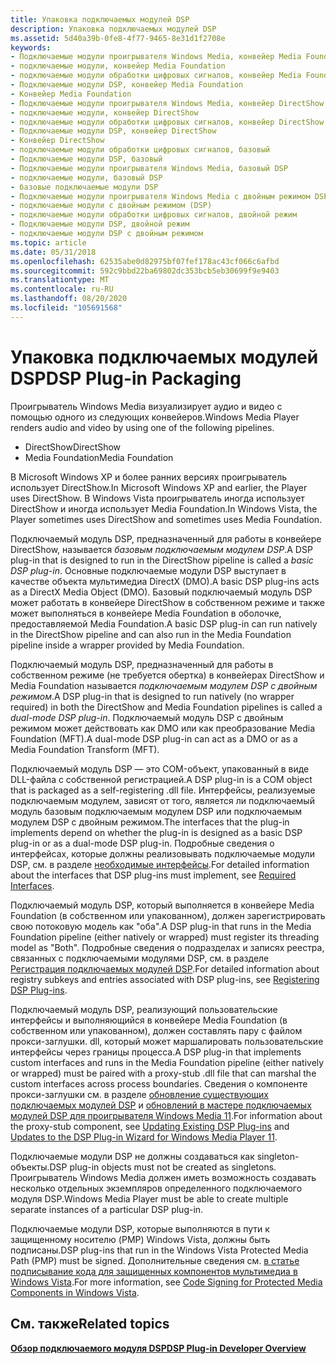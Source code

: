```yaml
---
title: Упаковка подключаемых модулей DSP
description: Упаковка подключаемых модулей DSP
ms.assetid: 5d40a39b-0fe8-4f77-9465-8e31d1f2708e
keywords:
- Подключаемые модули проигрывателя Windows Media, конвейер Media Foundation
- подключаемые модули, конвейер Media Foundation
- подключаемые модули обработки цифровых сигналов, конвейер Media Foundation
- Подключаемые модули DSP, конвейер Media Foundation
- Конвейер Media Foundation
- Подключаемые модули проигрывателя Windows Media, конвейер DirectShow
- подключаемые модули, конвейер DirectShow
- подключаемые модули обработки цифровых сигналов, конвейер DirectShow
- Подключаемые модули DSP, конвейер DirectShow
- Конвейер DirectShow
- подключаемые модули обработки цифровых сигналов, базовый
- Подключаемые модули DSP, базовый
- Подключаемые модули проигрывателя Windows Media, базовый DSP
- подключаемые модули, базовый DSP
- базовые подключаемые модули DSP
- Подключаемые модули проигрывателя Windows Media с двойным режимом DSP
- подключаемые модули с двойным режимом (DSP)
- подключаемые модули обработки цифровых сигналов, двойной режим
- Подключаемые модули DSP, двойной режим
- подключаемые модули DSP с двойным режимом
ms.topic: article
ms.date: 05/31/2018
ms.openlocfilehash: 62535abe0d82975bf07fef178ac43cf066c6afbd
ms.sourcegitcommit: 592c9bbd22ba69802dc353bcb5eb30699f9e9403
ms.translationtype: MT
ms.contentlocale: ru-RU
ms.lasthandoff: 08/20/2020
ms.locfileid: "105691568"
---
```

# <a name="dsp-plug-in-packaging"></a><span data-ttu-id="8e95a-123">Упаковка подключаемых модулей DSP</span><span class="sxs-lookup"><span data-stu-id="8e95a-123">DSP Plug-in Packaging</span></span>

<span data-ttu-id="8e95a-124">Проигрыватель Windows Media визуализирует аудио и видео с помощью одного из следующих конвейеров.</span><span class="sxs-lookup"><span data-stu-id="8e95a-124">Windows Media Player renders audio and video by using one of the following pipelines.</span></span>

-   <span data-ttu-id="8e95a-125">DirectShow</span><span class="sxs-lookup"><span data-stu-id="8e95a-125">DirectShow</span></span>
-   <span data-ttu-id="8e95a-126">Media Foundation</span><span class="sxs-lookup"><span data-stu-id="8e95a-126">Media Foundation</span></span>

<span data-ttu-id="8e95a-127">В Microsoft Windows XP и более ранних версиях проигрыватель использует DirectShow.</span><span class="sxs-lookup"><span data-stu-id="8e95a-127">In Microsoft Windows XP and earlier, the Player uses DirectShow.</span></span> <span data-ttu-id="8e95a-128">В Windows Vista проигрыватель иногда использует DirectShow и иногда использует Media Foundation.</span><span class="sxs-lookup"><span data-stu-id="8e95a-128">In Windows Vista, the Player sometimes uses DirectShow and sometimes uses Media Foundation.</span></span>

<span data-ttu-id="8e95a-129">Подключаемый модуль DSP, предназначенный для работы в конвейере DirectShow, называется *базовым подключаемым модулем DSP*.</span><span class="sxs-lookup"><span data-stu-id="8e95a-129">A DSP plug-in that is designed to run in the DirectShow pipeline is called a *basic DSP plug-in*.</span></span> <span data-ttu-id="8e95a-130">Основные подключаемые модули DSP выступает в качестве объекта мультимедиа DirectX (DMO).</span><span class="sxs-lookup"><span data-stu-id="8e95a-130">A basic DSP plug-ins acts as a DirectX Media Object (DMO).</span></span> <span data-ttu-id="8e95a-131">Базовый подключаемый модуль DSP может работать в конвейере DirectShow в собственном режиме и также может выполняться в конвейере Media Foundation в оболочке, предоставляемой Media Foundation.</span><span class="sxs-lookup"><span data-stu-id="8e95a-131">A basic DSP plug-in can run natively in the DirectShow pipeline and can also run in the Media Foundation pipeline inside a wrapper provided by Media Foundation.</span></span>

<span data-ttu-id="8e95a-132">Подключаемый модуль DSP, предназначенный для работы в собственном режиме (не требуется обертка) в конвейерах DirectShow и Media Foundation называется *подключаемым модулем DSP с двойным режимом*.</span><span class="sxs-lookup"><span data-stu-id="8e95a-132">A DSP plug-in that is designed to run natively (no wrapper required) in both the DirectShow and Media Foundation pipelines is called a *dual-mode DSP plug-in*.</span></span> <span data-ttu-id="8e95a-133">Подключаемый модуль DSP с двойным режимом может действовать как DMO или как преобразование Media Foundation (MFT).</span><span class="sxs-lookup"><span data-stu-id="8e95a-133">A dual-mode DSP plug-in can act as a DMO or as a Media Foundation Transform (MFT).</span></span>

<span data-ttu-id="8e95a-134">Подключаемый модуль DSP — это COM-объект, упакованный в виде DLL-файла с собственной регистрацией.</span><span class="sxs-lookup"><span data-stu-id="8e95a-134">A DSP plug-in is a COM object that is packaged as a self-registering .dll file.</span></span> <span data-ttu-id="8e95a-135">Интерфейсы, реализуемые подключаемым модулем, зависят от того, является ли подключаемый модуль базовым подключаемым модулем DSP или подключаемым модулем DSP с двойным режимом.</span><span class="sxs-lookup"><span data-stu-id="8e95a-135">The interfaces that the plug-in implements depend on whether the plug-in is designed as a basic DSP plug-in or as a dual-mode DSP plug-in.</span></span> <span data-ttu-id="8e95a-136">Подробные сведения о интерфейсах, которые должны реализовывать подключаемые модули DSP, см. в разделе [необходимые интерфейсы](required-interfaces.md).</span><span class="sxs-lookup"><span data-stu-id="8e95a-136">For detailed information about the interfaces that DSP plug-ins must implement, see [Required Interfaces](required-interfaces.md).</span></span>

<span data-ttu-id="8e95a-137">Подключаемый модуль DSP, который выполняется в конвейере Media Foundation (в собственном или упакованном), должен зарегистрировать свою потоковую модель как "оба".</span><span class="sxs-lookup"><span data-stu-id="8e95a-137">A DSP plug-in that runs in the Media Foundation pipeline (either natively or wrapped) must register its threading model as "Both".</span></span> <span data-ttu-id="8e95a-138">Подробные сведения о подразделах и записях реестра, связанных с подключаемыми модулями DSP, см. в разделе [Регистрация подключаемых модулей DSP](registering-dsp-plug-ins.md).</span><span class="sxs-lookup"><span data-stu-id="8e95a-138">For detailed information about registry subkeys and entries associated with DSP plug-ins, see [Registering DSP Plug-ins](registering-dsp-plug-ins.md).</span></span>

<span data-ttu-id="8e95a-139">Подключаемый модуль DSP, реализующий пользовательские интерфейсы и выполняющийся в конвейере Media Foundation (в собственном или упакованном), должен составлять пару с файлом прокси-заглушки. dll, который может маршалировать пользовательские интерфейсы через границы процесса.</span><span class="sxs-lookup"><span data-stu-id="8e95a-139">A DSP plug-in that implements custom interfaces and runs in the Media Foundation pipeline (either natively or wrapped) must be paired with a proxy-stub .dll file that can marshal the custom interfaces across process boundaries.</span></span> <span data-ttu-id="8e95a-140">Сведения о компоненте прокси-заглушки см. в разделе [обновление существующих подключаемых модулей DSP](updating-existing-dsp-plug-ins.md) и [обновлений в мастере подключаемых модулей DSP для проигрывателя Windows Media 11](updates-to-the-dsp-plug-in-wizard-for-windows-media-player-11.md).</span><span class="sxs-lookup"><span data-stu-id="8e95a-140">For information about the proxy-stub component, see [Updating Existing DSP Plug-ins](updating-existing-dsp-plug-ins.md) and [Updates to the DSP Plug-in Wizard for Windows Media Player 11](updates-to-the-dsp-plug-in-wizard-for-windows-media-player-11.md).</span></span>

<span data-ttu-id="8e95a-141">Подключаемые модули DSP не должны создаваться как singleton-объекты.</span><span class="sxs-lookup"><span data-stu-id="8e95a-141">DSP plug-in objects must not be created as singletons.</span></span> <span data-ttu-id="8e95a-142">Проигрыватель Windows Media должен иметь возможность создавать несколько отдельных экземпляров определенного подключаемого модуля DSP.</span><span class="sxs-lookup"><span data-stu-id="8e95a-142">Windows Media Player must be able to create multiple separate instances of a particular DSP plug-in.</span></span>

<span data-ttu-id="8e95a-143">Подключаемые модули DSP, которые выполняются в пути к защищенному носителю (PMP) Windows Vista, должны быть подписаны.</span><span class="sxs-lookup"><span data-stu-id="8e95a-143">DSP plug-ins that run in the Windows Vista Protected Media Path (PMP) must be signed.</span></span> <span data-ttu-id="8e95a-144">Дополнительные сведения см. [в статье подписывание кода для защищенных компонентов мультимедиа в Windows Vista](/windows-hardware/test/hlk/).</span><span class="sxs-lookup"><span data-stu-id="8e95a-144">For more information, see [Code Signing for Protected Media Components in Windows Vista](/windows-hardware/test/hlk/).</span></span>

## <a name="related-topics"></a><span data-ttu-id="8e95a-145">См. также</span><span class="sxs-lookup"><span data-stu-id="8e95a-145">Related topics</span></span>

<dl> <dt>

[<span data-ttu-id="8e95a-146">**Обзор подключаемого модуля DSP**</span><span class="sxs-lookup"><span data-stu-id="8e95a-146">**DSP Plug-in Developer Overview**</span></span>](dsp-plug-in-developer-overview.md)
</dt> </dl>

 

 